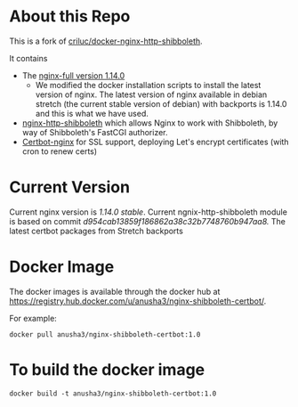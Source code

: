 # About this Repo

This is a fork of [criluc/docker-nginx-http-shibboleth](https://github.com/criluc/docker-nginx-http-shibboleth).

It contains
 * The [nginx-full version 1.14.0](https://packages.debian.org/stretch-backports/nginx)
   * We modified the docker installation scripts to install the latest version of nginx. The latest version of nginx available in debian stretch (the current stable version of debian) with
  backports is 1.14.0 and this is what we have used.
 * [nginx-http-shibboleth](https://github.com/nginx-shib/nginx-http-shibboleth) which allows Nginx to work with Shibboleth, by way of Shibboleth's FastCGI authorizer.
 * [Certbot-nginx](https://certbot.eff.org/lets-encrypt/debianstretch-nginx) for SSL support, deploying Let's encrypt certificates (with cron to renew certs)

# Current Version

Current nginx version is *1.14.0 stable*.
Current ngnix-http-shibboleth module is based on commit *d954cab13859f186862a38c32b7748760b947aa8.*
The latest certbot packages from Stretch backports

# Docker Image

The docker images is available through the docker hub at
https://registry.hub.docker.com/u/anusha3/nginx-shibboleth-certbot/.

For example:

```
docker pull anusha3/nginx-shibboleth-certbot:1.0
```

# To build the docker image
```
docker build -t anusha3/nginx-shibboleth-certbot:1.0
```
